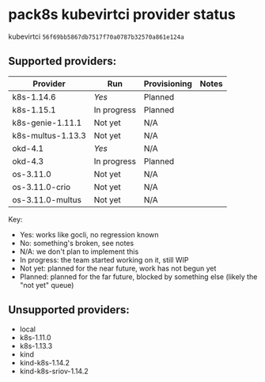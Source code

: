 # pack8s kubevirtci provider status

kubevirtci `56f69bb5867db7517f70a0787b32570a861e124a`

## Supported providers:

| Provider          | Run           | Provisioning  | Notes              |
| ----------------- | ------------- | ------------- | ------------------ |
| k8s-1.14.6        | *Yes*         | Planned       |                    |
| k8s-1.15.1        | In progress   | Planned       |                    |
| k8s-genie-1.11.1  | Not yet       | N/A           |                    |
| k8s-multus-1.13.3 | Not yet       | N/A           |                    |
| okd-4.1           | *Yes*         | N/A           |                    |
| okd-4.3           | In progress   | Planned       |                    |
| os-3.11.0         | Not yet       | N/A           |                    |
| os-3.11.0-crio    | Not yet       | N/A           |                    |
| os-3.11.0-multus  | Not yet       | N/A           |                    |

Key:
- Yes: works like gocli, no regression known
- No: something's broken, see notes
- N/A: we don't plan to implement this
- In progress: the team started working on it, still WIP
- Not yet: planned for the near future, work has not begun yet
- Planned: planned for the far future, blocked by something else (likely the "not yet" queue)

## Unsupported providers:

* local
* k8s-1.11.0
* k8s-1.13.3
* kind
* kind-k8s-1.14.2
* kind-k8s-sriov-1.14.2

